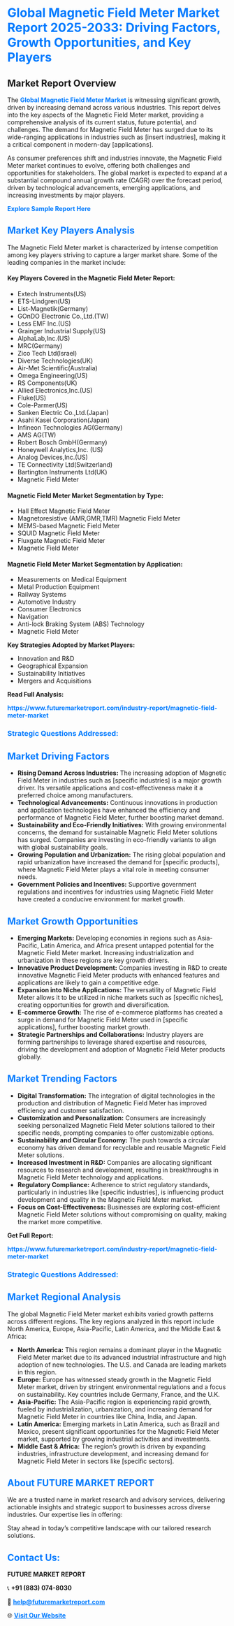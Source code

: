 <h1 style="color: #007BFF;">Global Magnetic Field Meter Market Report 2025-2033: Driving Factors, Growth Opportunities, and Key Players</h1>

<section id="overview">
<h2>Market Report Overview</h2>
<p>The <a href="https://www.futuremarketreport.com/industry-report/magnetic-field-meter-market" style="color: #007BFF; text-decoration: none;"><strong>Global Magnetic Field Meter Market</strong></a> is witnessing significant growth, driven by increasing demand across various industries. This report delves into the key aspects of the Magnetic Field Meter market, providing a comprehensive analysis of its current status, future potential, and challenges. The demand for Magnetic Field Meter has surged due to its wide-ranging applications in industries such as [insert industries], making it a critical component in modern-day [applications].</p>
<p>As consumer preferences shift and industries innovate, the Magnetic Field Meter market continues to evolve, offering both challenges and opportunities for stakeholders. The global market is expected to expand at a substantial compound annual growth rate (CAGR) over the forecast period, driven by technological advancements, emerging applications, and increasing investments by major players.</p>
</section>

<section id="overview">
<p><a href="https://www.futuremarketreport.com/request-sample/reportId=101620" style="color: #007BFF; text-decoration: none;"><strong>Explore Sample Report Here</strong></a></p>
</section>

<section id="key-players">
<h2 style="color: #007BFF;">Market Key Players Analysis</h2>
<p>The Magnetic Field Meter market is characterized by intense competition among key players striving to capture a larger market share. Some of the leading companies in the market include:</p>
<h4>Key Players Covered in the Magnetic Field Meter Report:</h4>
<ul><li>Extech Instruments(US)</li><li>ETS-Lindgren(US)</li><li>List-Magnetik(Germany)</li><li>GOnDO Electronic Co.,Ltd.(TW)</li><li>Less EMF Inc.(US)</li><li>Grainger Industrial Supply(US)</li><li>AlphaLab,Inc.(US)</li><li>MRC(Germany)</li><li>Zico Tech Ltd(Israel)</li><li>Diverse Technologies(UK)</li><li>Air-Met Scientific(Australia)</li><li>Omega Engineering(US)</li><li>RS Components(UK)</li><li>Allied Electronics,Inc.(US)</li><li>Fluke(US)</li><li>Cole-Parmer(US)</li><li>Sanken Electric Co.,Ltd.(Japan)</li><li>Asahi Kasei Corporation(Japan)</li><li>Infineon Technologies AG(Germany)</li><li>AMS AG(TW)</li><li>Robert Bosch GmbH(Germany)</li><li>Honeywell Analytics,Inc. (US)</li><li>Analog Devices,Inc.(US)</li><li>TE Connectivity Ltd(Switzerland)</li><li>Bartington Instruments Ltd(UK)</li><li>Magnetic Field Meter</li></ul>
<h4>Magnetic Field Meter Market Segmentation by Type:</h4>
<ul><li>Hall Effect Magnetic Field Meter</li><li>Magnetoresistive (AMR,GMR,TMR) Magnetic Field Meter</li><li>MEMS-based Magnetic Field Meter</li><li>SQUID Magnetic Field Meter</li><li>Fluxgate Magnetic Field Meter</li><li>Magnetic Field Meter</li></ul>

<h4>Magnetic Field Meter Market Segmentation by Application:</h4>
<ul><li>Measurements on Medical Equipment</li><li>Metal Production Equipment</li><li>Railway Systems</li><li>Automotive Industry</li><li>Consumer Electronics</li><li>Navigation</li><li>Anti-lock Braking System (ABS) Technology</li><li>Magnetic Field Meter</li></ul>
<p><strong>Key Strategies Adopted by Market Players:</strong></p>
<ul>
<li>Innovation and R&D</li>
<li>Geographical Expansion</li>
<li>Sustainability Initiatives</li>
<li>Mergers and Acquisitions</li>
</ul>
</section>

<section>
<p><strong>Read Full Analysis: </strong></p><a href="https://www.futuremarketreport.com/industry-report/magnetic-field-meter-market" style="color: #007BFF; text-decoration: none;"><strong>https://www.futuremarketreport.com/industry-report/magnetic-field-meter-market</strong></a>
<h3 style="color: #007BFF;">Strategic Questions Addressed:</h3>
</section>

<section id="driving-factors">
<h2 style="color: #007BFF;">Market Driving Factors</h2>
<ul>
<li><strong>Rising Demand Across Industries:</strong> The increasing adoption of Magnetic Field Meter in industries such as [specific industries] is a major growth driver. Its versatile applications and cost-effectiveness make it a preferred choice among manufacturers.</li>
<li><strong>Technological Advancements:</strong> Continuous innovations in production and application technologies have enhanced the efficiency and performance of Magnetic Field Meter, further boosting market demand.</li>
<li><strong>Sustainability and Eco-Friendly Initiatives:</strong> With growing environmental concerns, the demand for sustainable Magnetic Field Meter solutions has surged. Companies are investing in eco-friendly variants to align with global sustainability goals.</li>
<li><strong>Growing Population and Urbanization:</strong> The rising global population and rapid urbanization have increased the demand for [specific products], where Magnetic Field Meter plays a vital role in meeting consumer needs.</li>
<li><strong>Government Policies and Incentives:</strong> Supportive government regulations and incentives for industries using Magnetic Field Meter have created a conducive environment for market growth.</li>
</ul>
</section>

<section id="growth-opportunities">
<h2 style="color: #007BFF;">Market Growth Opportunities</h2>
<ul>
<li><strong>Emerging Markets:</strong> Developing economies in regions such as Asia-Pacific, Latin America, and Africa present untapped potential for the Magnetic Field Meter market. Increasing industrialization and urbanization in these regions are key growth drivers.</li>
<li><strong>Innovative Product Development:</strong> Companies investing in R&D to create innovative Magnetic Field Meter products with enhanced features and applications are likely to gain a competitive edge.</li>
<li><strong>Expansion into Niche Applications:</strong> The versatility of Magnetic Field Meter allows it to be utilized in niche markets such as [specific niches], creating opportunities for growth and diversification.</li>
<li><strong>E-commerce Growth:</strong> The rise of e-commerce platforms has created a surge in demand for Magnetic Field Meter used in [specific applications], further boosting market growth.</li>
<li><strong>Strategic Partnerships and Collaborations:</strong> Industry players are forming partnerships to leverage shared expertise and resources, driving the development and adoption of Magnetic Field Meter products globally.</li>
</ul>
</section>

<section id="trending-factors">
<h2 style="color: #007BFF;">Market Trending Factors</h2>
<ul>
<li><strong>Digital Transformation:</strong> The integration of digital technologies in the production and distribution of Magnetic Field Meter has improved efficiency and customer satisfaction.</li>
<li><strong>Customization and Personalization:</strong> Consumers are increasingly seeking personalized Magnetic Field Meter solutions tailored to their specific needs, prompting companies to offer customizable options.</li>
<li><strong>Sustainability and Circular Economy:</strong> The push towards a circular economy has driven demand for recyclable and reusable Magnetic Field Meter solutions.</li>
<li><strong>Increased Investment in R&D:</strong> Companies are allocating significant resources to research and development, resulting in breakthroughs in Magnetic Field Meter technology and applications.</li>
<li><strong>Regulatory Compliance:</strong> Adherence to strict regulatory standards, particularly in industries like [specific industries], is influencing product development and quality in the Magnetic Field Meter market.</li>
<li><strong>Focus on Cost-Effectiveness:</strong> Businesses are exploring cost-efficient Magnetic Field Meter solutions without compromising on quality, making the market more competitive.</li>
</ul>
</section>

<section>
<p><strong>Get Full Report: </strong></p><a href="https://www.futuremarketreport.com/industry-report/magnetic-field-meter-market" style="color: #007BFF; text-decoration: none;"><strong>https://www.futuremarketreport.com/industry-report/magnetic-field-meter-market</strong></a>
<h3 style="color: #007BFF;">Strategic Questions Addressed:</h3>
</section>


<section id="regional-analysis">
<h2 style="color: #007BFF;">Market Regional Analysis</h2>
<p>The global Magnetic Field Meter market exhibits varied growth patterns across different regions. The key regions analyzed in this report include North America, Europe, Asia-Pacific, Latin America, and the Middle East & Africa:</p>
<ul>
<li><strong>North America:</strong> This region remains a dominant player in the Magnetic Field Meter market due to its advanced industrial infrastructure and high adoption of new technologies. The U.S. and Canada are leading markets in this region.</li>
<li><strong>Europe:</strong> Europe has witnessed steady growth in the Magnetic Field Meter market, driven by stringent environmental regulations and a focus on sustainability. Key countries include Germany, France, and the U.K.</li>
<li><strong>Asia-Pacific:</strong> The Asia-Pacific region is experiencing rapid growth, fueled by industrialization, urbanization, and increasing demand for Magnetic Field Meter in countries like China, India, and Japan.</li>
<li><strong>Latin America:</strong> Emerging markets in Latin America, such as Brazil and Mexico, present significant opportunities for the Magnetic Field Meter market, supported by growing industrial activities and investments.</li>
<li><strong>Middle East & Africa:</strong> The region’s growth is driven by expanding industries, infrastructure development, and increasing demand for Magnetic Field Meter in sectors like [specific sectors].</li>
</ul>
</section>

<footer>
<h2 style="color: #007BFF;">About FUTURE MARKET REPORT</h2>
<p>We are a trusted name in market research and advisory services, delivering actionable insights and strategic support to businesses across diverse industries. Our expertise lies in offering:</p>

<p>Stay ahead in today’s competitive landscape with our tailored research solutions.</p>

<h2 style="color: #007BFF;">Contact Us:</h2>
<p><strong>FUTURE MARKET REPORT</strong></p>
<p>📞 <strong>+91 (883) 074-8030</strong></p>
<p>📧 <strong><a href="mailto:help@futuremarketreport.com" style="color: #007BFF;">help@futuremarketreport.com</a></strong></p>
<p>🌐 <strong><a href="https://www.futuremarketreport.com/" style="color: #007BFF;">Visit Our Website</a></strong></p>
</footer>